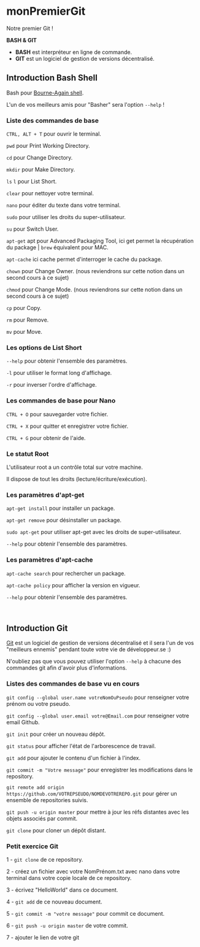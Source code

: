 # monPremierGit
Notre premier Git !

**BASH & GIT** 

- **BASH** est interpréteur en ligne de commande.
- **GIT** est un logiciel de gestion de versions décentralisé.

## Introduction Bash Shell


Bash pour [Bourne-Again shell](https://fr.wikipedia.org/wiki/Bourne-Again_shell).

L'un de vos meilleurs amis pour "Basher" sera l'option `--help` ! 


### Liste des commandes de base

`CTRL, ALT + T` pour ouvrir le terminal.

`pwd` pour Print Working Directory.

`cd` pour Change Directory.

`mkdir` pour Make Directory.

`ls` `l` pour List Short.

`clear` pour nettoyer votre terminal.

`nano` pour éditer du texte dans votre terminal.

`sudo` pour utiliser les droits du super-utilisateur.

`su` pour Switch User.

`apt-get` apt pour Advanced Packaging Tool, ici get permet la récupération du package | `brew` équivalent pour MAC.

`apt-cache` ici cache permet d'interroger le cache du package.

`chown` pour Change Owner. (nous reviendrons sur cette notion dans un second cours à ce sujet)

`chmod` pour Change Mode. (nous reviendrons sur cette notion dans un second cours à ce sujet)

`cp` pour Copy.

`rm` pour Remove.

`mv` pour Move.


### Les options de List Short

`--help` pour obtenir l'ensemble des paramètres.  

`-l` pour utiliser le format long d'affichage.  

`-r` pour inverser l'ordre d'affichage.


### Les commandes de base pour Nano

`CTRL + O` pour sauvegarder votre fichier.

`CTRL + X` pour quitter et enregistrer votre fichier.

`CTRL + G` pour obtenir de l'aide.


### Le statut Root

L'utilisateur root a un contrôle total sur votre machine.

Il dispose de tout les droits (lecture/écriture/exécution).


### Les paramètres d'apt-get

`apt-get install` pour installer un package.

`apt-get remove` pour désinstaller un package.

`sudo apt-get` pour utiliser apt-get avec les droits de super-utilisateur.

`--help` pour obtenir l'ensemble des paramètres.


### Les paramètres d'apt-cache

`apt-cache search` pour rechercher un package.

`apt-cache policy` pour afficher la version en vigueur.

`--help` pour obtenir l'ensemble des paramètres.



<br>

## Introduction Git

[Git](https://git-scm.com/) est un logiciel de gestion de versions décentralisé et il sera l'un de vos "meilleurs ennemis" pendant toute votre vie de développeur.se :)

N'oubliez pas que vous pouvez utiliser l'option `--help` à chacune des commandes git afin d'avoir plus d'informations.

### Listes des commandes de base vu en cours

`git config --global user.name votreNomOuPseudo` pour renseigner votre prénom ou votre pseudo.

`git config --global user.email votre@Email.com` pour renseigner votre email Github.

`git init` pour créer un nouveau dépôt.

`git status` pour afficher l'état de l'arborescence de travail.

`git add` pour ajouter le contenu d'un fichier à l'index.

`git commit -m "Votre message"` pour enregistrer les modifications dans le repository.

`git remote add origin https://github.com/VOTREPSEUDO/NOMDEVOTREREPO.git` pour gérer un ensemble de repositories suivis.

`git push -u origin master` pour mettre à jour les réfs distantes avec les objets associés par commit.

`git clone` pour cloner un dépôt distant.


### Petit exercice Git

1 - `git clone` de ce repository.

2 - créez un fichier avec votre NomPrénom.txt avec nano dans votre terminal dans votre copie locale de ce repository.

3 - écrivez "HelloWorld" dans ce document.

4 - `git add` de ce nouveau document.

5 - `git commit -m "votre message"` pour commit ce document.

6 - `git push -u origin master` de votre commit.

7 - ajouter le lien de votre git


